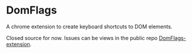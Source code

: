 DomFlags
========

A chrome extension to create keyboard shortcuts to DOM elements.


Closed source for now. Issues can be views in the public repo [DomFlags-extension](https://github.com/plapier/domflags-extension/).

